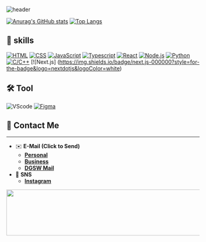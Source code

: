 ![header](https://capsule-render.vercel.app/api?type=wave&color=gradient&height=250&section=header&text=Front-End%20Developer&fontSize=30&fontAlignY=35)

[![Anurag's GitHub stats](https://github-readme-stats.vercel.app/api?username=wjzlskxk)](https://github.com/wjzlskxk)
[![Top Langs](https://github-readme-stats.vercel.app/api/top-langs/?username=wjzlskxk&langs_count=10&layout=compact)]()

## 💪 skills
[![HTML](https://img.shields.io/badge/html5-E34F26?style=for-the-badge&logo=html5&logoColor=white)](https://www.w3.org/)
[![CSS](https://img.shields.io/badge/css-1572B6?style=for-the-badge&logo=css3&logoColor=white)](https://www.w3.org/)
[![JavaScript](https://img.shields.io/badge/JavaScript-F7DF1E?logo=javascript&logoColor=black&style=for-the-badge)](https://developer.mozilla.org/ko/docs/Web/JavaScript)
[![Typescript](https://img.shields.io/badge/typescript-61DAFB?style=for-the-badge&logo=typescript&logoColor=black)](https://typescriptlang.org/)
[![React](https://img.shields.io/badge/react-61DAFB?style=for-the-badge&logo=react&logoColor=black)](https://react.dev/)
[![Node.js](https://img.shields.io/badge/Node.js-8CC84B?logo=node.js&logoColor=white&style=for-the-badge)](https://nodejs.org/)
[![Python](https://img.shields.io/badge/Python-3776AB?logo=python&logoColor=white&style=for-the-badge)](https://python.org/)
[![C/C++](https://img.shields.io/badge/C/C++-0356fc?logo=c&logoColor=white&style=for-the-badge)](https://en.cppreference.com/w/)
[![Next.js] (https://img.shields.io/badge/next.js-000000?style=for-the-badge&logo=nextdotjs&logoColor=white)

## 🛠️ Tool
![VScode](https://img.shields.io/badge/Visual%20Studio%20Code-007ACC?logo=visualstudiocode&logoColor=white&style=for-the-badge)
[![Figma](https://img.shields.io/badge/Figma-e630f0?logo=figma&logoColor=white&style=for-the-badge)](https://figma.com/)

## 🔗 Contact Me

---

- ✉️ **E-Mail (Click to Send)**
    - [**Personal**](mailto:chan2bo2@naver.com)
    - [**Business**](mailto:chan2bo2@naver.com)
    - [**DGSW Mail**](mailto:chan2bo2@dgsw.hs.kr)
- 📱 **SNS**
    - [**Instagram**](https://www.instagram.com/wjslzkxk/)
 
<a href="https://github.com/devxb/gitanimals">
  <img src="https://render.gitanimals.org/lines/{wjzlskxk}?pet-id=1" width="1000" height="120"/>
</a>
